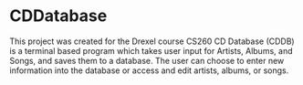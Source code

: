 # CDDatabase
This project was created for the Drexel course CS260
CD Database (CDDB) is a terminal based program which takes user input for Artists, Albums, and Songs, and saves them to a database. The user can choose to enter new information into the database or access and edit artists, albums, or songs.
